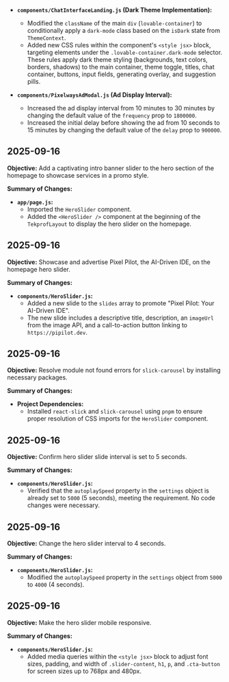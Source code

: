 -   **`components/ChatInterfaceLanding.js` (Dark Theme Implementation):**
    -   Modified the `className` of the main `div` (`lovable-container`) to conditionally apply a `dark-mode` class based on the `isDark` state from `ThemeContext`.
    -   Added new CSS rules within the component's `<style jsx>` block, targeting elements under the `.lovable-container.dark-mode` selector. These rules apply dark theme styling (backgrounds, text colors, borders, shadows) to the main container, theme toggle, titles, chat container, buttons, input fields, generating overlay, and suggestion pills.

-   **`components/PixelwaysAdModal.js` (Ad Display Interval):**
    -   Increased the ad display interval from 10 minutes to 30 minutes by changing the default value of the `frequency` prop to `1800000`.
    -   Increased the initial delay before showing the ad from 10 seconds to 15 minutes by changing the default value of the `delay` prop to `900000`.

## 2025-09-16

**Objective:** Add a captivating intro banner slider to the hero section of the homepage to showcase services in a promo style.

**Summary of Changes:**

-   **`app/page.js`:**
    -   Imported the `HeroSlider` component.
    -   Added the `<HeroSlider />` component at the beginning of the `TekprofLayout` to display the hero slider on the homepage.

## 2025-09-16

**Objective:** Showcase and advertise Pixel Pilot, the AI-Driven IDE, on the homepage hero slider.

**Summary of Changes:**

-   **`components/HeroSlider.js`:**
    -   Added a new slide to the `slides` array to promote "Pixel Pilot: Your AI-Driven IDE".
    -   The new slide includes a descriptive title, description, an `imageUrl` from the image API, and a call-to-action button linking to `https://pipilot.dev`.

## 2025-09-16

**Objective:** Resolve module not found errors for `slick-carousel` by installing necessary packages.

**Summary of Changes:**

-   **Project Dependencies:**
    -   Installed `react-slick` and `slick-carousel` using `pnpm` to ensure proper resolution of CSS imports for the `HeroSlider` component.

## 2025-09-16

**Objective:** Confirm hero slider slide interval is set to 5 seconds.

**Summary of Changes:**

-   **`components/HeroSlider.js`:**
    -   Verified that the `autoplaySpeed` property in the `settings` object is already set to `5000` (5 seconds), meeting the requirement. No code changes were necessary.

## 2025-09-16

**Objective:** Change the hero slider interval to 4 seconds.

**Summary of Changes:**

-   **`components/HeroSlider.js`:**
    -   Modified the `autoplaySpeed` property in the `settings` object from `5000` to `4000` (4 seconds).

## 2025-09-16

**Objective:** Make the hero slider mobile responsive.

**Summary of Changes:**

-   **`components/HeroSlider.js`:**
    -   Added media queries within the `<style jsx>` block to adjust font sizes, padding, and width of `.slider-content`, `h1`, `p`, and `.cta-button` for screen sizes up to 768px and 480px.